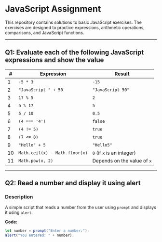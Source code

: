 # JavaScript Assignment

This repository contains solutions to basic JavaScript exercises. The exercises are designed to practice expressions, arithmetic operations, comparisons, and JavaScript functions.

---

## **Q1: Evaluate each of the following JavaScript expressions and show the value**

| #   | Expression                      | Result            |
|-----|----------------------------------|-------------------|
| 1   | `-5 * 3`                        | `-15`             |
| 2   | `"JavaScript " + 50`            | `"JavaScript 50"` |
| 3   | `17 % 5`                        | `2`               |
| 4   | `5 % 17`                        | `5`               |
| 5   | `5 / 10`                        | `0.5`             |
| 6   | `(4 === '4')`                   | `false`           |
| 7   | `(4 != 5)`                      | `true`            |
| 8   | `(7 <= 8)`                      | `true`            |
| 9   | `"Hello" + 5`                   | `"Hello5"`        |
| 10  | `Math.ceil(x) - Math.floor(x)`  | `0` (if `x` is an integer) |
| 11  | `Math.pow(x, 2)`                | Depends on the value of `x` |

---

## **Q2: Read a number and display it using alert**

### Description
A simple script that reads a number from the user using `prompt` and displays it using `alert`.

**Code:**
```javascript
let number = prompt("Enter a number:");
alert("You entered: " + number);
